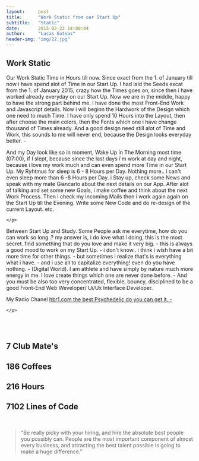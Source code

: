 ```yaml
---
layout:     post
title:      "Work Static from our Start Up"
subtitle:   "Static"
date:       2015-02-23 14:00:44
author:     "Lucas Gatsas"
header-img: "img/22.jpg"
---
```

<h2 class="section-heading">Work Static</h2>


<p>Our Work Static Time in Hours till now. Since exact from the 1. of January till now i have spend alot of Time in our Start Up. I had laid the Seeds excat from the 1. of January 2015, crazy how the Times goes on, since then i have worked already everyday on our Start Up. Now we are in the middle, happy to have the strong part behind me. I have done the most Front-End Work and Javascript details. Now i will beginn the Hardwork of the Design which one need to much Time. I have only spend 10 Hours into the Layout, then after choose the main colors, then the Fonts which one i have change thousand of Times already. And a good design need still alot of Time and Work, this sounds to me  will never end, because the Design looks everyday better. - </p>



<p>
And my Day look like so in moment, Wake Up in The Morning most time (07:00), if I slept, because since the last days i'm work at day and night, because i love my work much and can even spend more Time in our Start Up. My Ryhtmus for sleep is 6 - 8 Hours per Day. Nothing more.. i can't even sleep more than 6 -8 Hours per Day. i Stay up, check some News and speak with my mate Giancarlo about the next details on our App. After alot of talking and set some new Goals, i make coffee and think about the next Work Process. Then i check my incoming Mails then i work again again on the Start Up till the Evening. Write some New Code and do re-design of the current Layout. etc. 


	</p>

<p> 
Between Start Up and Study. 
Some People ask me everytime, how do you can work so long..? my answer is, i do love what i doing, this is the most secret. find something that do you love and make it very big. - this is always a good mood to work on my Start Up. - i don't know.. i think i wish have a bit more time for other things. - but sometimes i realize that's is everything what i have. - and i use all to capitalize everything! even do you have nothing. - (Digital World). I am athlete and have simply by nature much more energy in me. I love create things which one are never done before. - And you must be also too very concentrated, flexible, bouncy, disciplined to be a good Front-End Web Weveloper/ Ui/Ux Interface Developer. 





</p>

My Radio Chanel [hbr1.com the best Psychedelic do you can get it. -](http://hbr1.com/) 

<p>

	</p>

<br><br>

<h2 class="section-heading">7 Club Mate's</h2>

<h2 class="section-heading">186 Coffees</h2>

<h2 class="section-heading">216 Hours</h2>

<h2 class="section-heading">7102 Lines of Code</h2>


<!--
<div class="row">
        <div class="col-md-4"></div>
        <div class="col-md-4"><img class="img-circle img-responsive img-center" src="{{ site.baseurl }}/img/9k=.jpg" alt="">  <h3>Helen V. Holmes
                    <small>Designer and Front-End Web Developer @Capital One - U.S.A</small>
                </h3></div>
        <div class="col-md-4"></div>
      </div>
-->





<!--
<a href="#">
    <img src="{{ site.baseurl }}/img/googleanalstic.png" alt="Post Sample Image" style="width:100%">
</a>
-->

<br>

<blockquote>
“Be really picky with your hiring, and hire the absolute best people you possibly can. People are the most important component of almost every business, and attracting the best talent possible is going to make a huge difference.”
</blockquote>